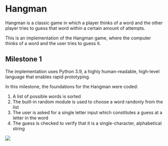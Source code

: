 # Hangman
Hangman is a classic game in which a player thinks of a word and the other player tries to guess that word within a certain amount of attempts.

This is an implementation of the Hangman game, where the computer thinks of a word and the user tries to guess it. 


## Milestone 1

The implementation uses Python 3.9, a highly human-readable, high-level language that enables rapid prototyping.

In this milestone, the foundations for the Hangman were coded: 

1. A list of possible words is sorted
1. The built-in random module is used to choose a word randonly from the list
1. The user is asked for a single letter input which constitutes a guess at a letter in the word
1. The guess is checked to verify that it is a single-character, alphabetical string


![]("images/hangman_milestone_2_py.png")